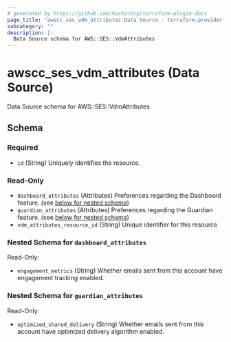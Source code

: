 ```yaml
---
# generated by https://github.com/hashicorp/terraform-plugin-docs
page_title: "awscc_ses_vdm_attributes Data Source - terraform-provider-awscc"
subcategory: ""
description: |-
  Data Source schema for AWS::SES::VdmAttributes
---
```


# awscc_ses_vdm_attributes (Data Source)

Data Source schema for AWS::SES::VdmAttributes



<!-- schema generated by tfplugindocs -->
## Schema

### Required

- `id` (String) Uniquely identifies the resource.

### Read-Only

- `dashboard_attributes` (Attributes) Preferences regarding the Dashboard feature. (see [below for nested schema](#nestedatt--dashboard_attributes))
- `guardian_attributes` (Attributes) Preferences regarding the Guardian feature. (see [below for nested schema](#nestedatt--guardian_attributes))
- `vdm_attributes_resource_id` (String) Unique identifier for this resource

<a id="nestedatt--dashboard_attributes"></a>
### Nested Schema for `dashboard_attributes`

Read-Only:

- `engagement_metrics` (String) Whether emails sent from this account have engagement tracking enabled.


<a id="nestedatt--guardian_attributes"></a>
### Nested Schema for `guardian_attributes`

Read-Only:

- `optimized_shared_delivery` (String) Whether emails sent from this account have optimized delivery algorithm enabled.


